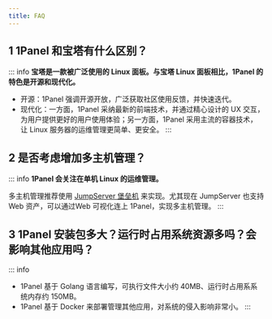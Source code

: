 ```yaml
---
title: FAQ
---
```


## 1 1Panel 和宝塔有什么区别？

::: info
**宝塔是一款被广泛使用的 Linux 面板。与宝塔 Linux 面板相比，1Panel 的特色是开源和现代化。**
- 开源：1Panel 强调开源开放，广泛获取社区使用反馈，并快速迭代。
- 现代化：一方面，1Panel 采纳最新的前端技术，并通过精心设计的 UX 交互，为用户提供更好的用户使用体验；另一方面，1Panel 采用主流的容器技术，让 Linux 服务器的运维管理更简单、更安全。
:::

## 2 是否考虑增加多主机管理？

::: info
**1Panel 会关注在单机 Linux 的运维管理。**  

多主机管理推荐使用 [JumpServer 堡垒机](https://github.com/jumpserver/jumpserver) 来实现。尤其现在 JumpServer 也支持 Web 资产，可以通过Web 可视化连上 1Panel，实现多主机管理。
:::

## 3 1Panel 安装包多大？运行时占用系统资源多吗？会影响其他应用吗？

::: info
- 1Panel 基于 Golang 语言编写，可执行文件大小约 40MB、运行时占用系系统内存约 150MB。
- 1Panel 基于 Docker 来部署管理其他应用，对系统的侵入影响非常小。
:::